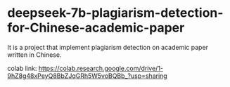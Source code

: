# deepseek-7b-plagiarism-detection-for-Chinese-academic-paper
It is a project that implement plagiarism detection on academic paper written in Chinese.

colab link: https://colab.research.google.com/drive/1-9hZ8g48xPeyQ8BbZJqGRh5W5voBQBb_?usp=sharing
